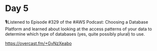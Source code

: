 # Day 5

🎙Listened to Episode #329 of the #AWS Podcast: Choosing a Database Platform and learned about looking at the access patterns of your data to determine which type of databases (yes, quite possibly plural) to use.

https://overcast.fm/+GvNzXeabo